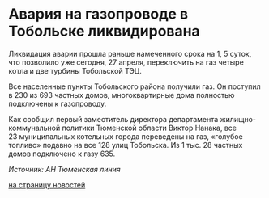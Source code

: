 # Авария на газопроводе в Тобольске ликвидирована

Ликвидация аварии прошла раньше намеченного срока на 1, 5 суток, что позволило
уже сегодня, 27 апреля, переключить на газ четыре котла и две турбины
Тобольской ТЭЦ.

Все населенные пункты Тобольского района получили газ. Он поступил в 230 из
693 частных домов, многоквартирные дома полностью подключены к газопроводу.

Как сообщил первый заместитель директора департамента жилищно-коммунальной
политики Тюменской области Виктор Нанака, все 23 муниципальных котельных
города переведены на газ, «голубое топливо» подавно на все 128 улиц Тобольска.
Из 1 тыс. 28 частных домов подключено к газу 635.

_Источник: АН Тюменская линия_

[на страницу новостей](http://www.teplokomplekt.com/news.shtml)

